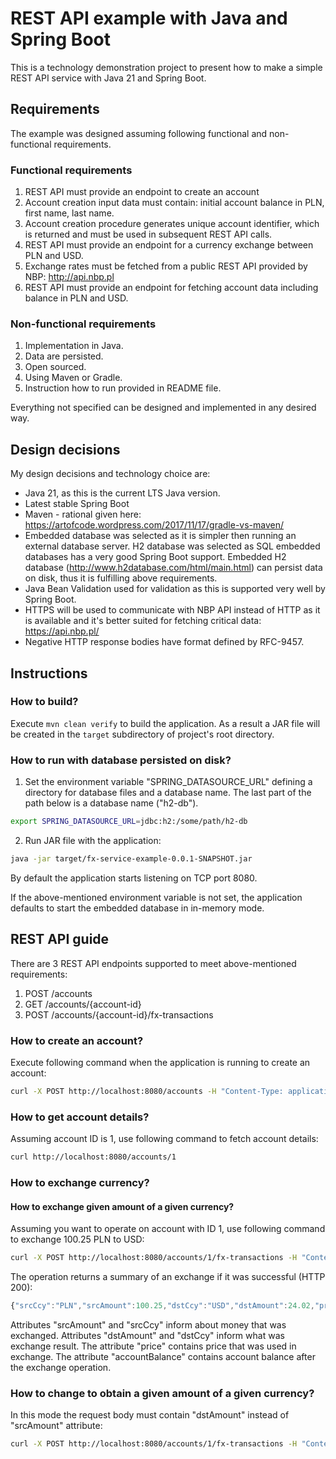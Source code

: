 # REST API example with Java and Spring Boot
This is a technology demonstration project to present how to make a simple REST API service with Java 21 and Spring Boot.

## Requirements
The example was designed assuming following functional and non-functional requirements.

### Functional requirements
1. REST API must provide an endpoint to create an account
2. Account creation input data must contain: initial account balance in PLN, first name, last name.
3. Account creation procedure generates unique account identifier, which is returned and must be used in subsequent REST API calls.
4. REST API must provide an endpoint for a currency exchange between PLN and USD.
5. Exchange rates must be fetched from a public REST API provided by NBP: http://api.nbp.pl
6. REST API must provide an endpoint for fetching account data including balance in PLN and USD.

### Non-functional requirements
1. Implementation in Java.
2. Data are persisted.
3. Open sourced.
4. Using Maven or Gradle.
5. Instruction how to run provided in README file.

Everything not specified can be designed and implemented in any desired way.

## Design decisions
My design decisions and technology choice are:
- Java 21, as this is the current LTS Java version. 
- Latest stable Spring Boot
- Maven - rational given here: https://artofcode.wordpress.com/2017/11/17/gradle-vs-maven/
- Embedded database was selected as it is simpler then running an external database server. H2 database was selected as SQL embedded 
databases has a very good Spring Boot support. Embedded H2 database (http://www.h2database.com/html/main.html) can persist data on disk, thus it is fulfilling above requirements.
- Java Bean Validation used for validation as this is supported very well by Spring Boot.
- HTTPS will be used to communicate with NBP API instead of HTTP as it is available and it's better suited for fetching critical data:
https://api.nbp.pl/
- Negative HTTP response bodies have format defined by RFC-9457.

## Instructions

### How to build?
Execute `mvn clean verify` to build the application. As a result a JAR file will be created in 
the `target` subdirectory of project's root directory.

### How to run with database persisted on disk?
1. Set the environment variable "SPRING_DATASOURCE_URL" defining a directory for database files and a database name. The last part of the path below is a database name ("h2-db").
```bash
export SPRING_DATASOURCE_URL=jdbc:h2:/some/path/h2-db
```
2. Run JAR file with the application:
```bash
java -jar target/fx-service-example-0.0.1-SNAPSHOT.jar
```
By default the application starts listening on TCP port 8080.

If the above-mentioned environment variable is not set, the application defaults to start the
embedded database in in-memory mode.

## REST API guide
There are 3 REST API endpoints supported to meet above-mentioned requirements:
1. POST /accounts
2. GET  /accounts/{account-id}
3. POST /accounts/{account-id}/fx-transactions


### How to create an account?
Execute following command when the application is running to create an account:
```bash
curl -X POST http://localhost:8080/accounts -H "Content-Type: application/json" -d '{"firstName": "Bolek", "lastName": "Nowy", "plnBalance": "1000.23"}' 
```
### How to get account details?
Assuming account ID is 1, use following command to fetch account details:
```bash
curl http://localhost:8080/accounts/1
```
### How to exchange currency?
#### How to exchange given amount of a given currency?
Assuming you want to operate on account with ID 1, use following command to exchange 100.25 PLN to USD:
```bash
curl -X POST http://localhost:8080/accounts/1/fx-transactions -H "Content-Type: application/json" -d '{"srcCcy": "PLN", "srcAmount": "100.25", "dstCcy": "USD"}'
```
The operation returns a summary of an exchange if it was successful (HTTP 200):
```javascript
{"srcCcy":"PLN","srcAmount":100.25,"dstCcy":"USD","dstAmount":24.02,"price":4.1740,"accountBalance":{"PLN":899.98,"USD":24.02}}
```
Attributes "srcAmount" and "srcCcy" inform about money that was exchanged.
Attributes "dstAmount" and "dstCcy" inform what was exchange result.
The attribute "price" contains price that was used in exchange.
The attribute "accountBalance" contains account balance after the exchange operation.

### How to change to obtain a given amount of a given currency?
In this mode the request body must contain "dstAmount" instead of "srcAmount" attribute:
```bash
curl -X POST http://localhost:8080/accounts/1/fx-transactions -H "Content-Type: application/json" -d '{"srcCcy": "PLN", "dstCcy": "USD", "dstAmount": "1.00"}'
```
